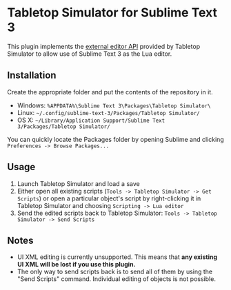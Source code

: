 # Tabletop Simulator for Sublime Text 3
This plugin implements the [external editor API][api] provided by Tabletop
Simulator to allow use of Sublime Text 3 as the Lua editor.

## Installation
Create the appropriate folder and put the contents of the repository in it.

 -  Windows: `%APPDATA%\Sublime Text 3\Packages\Tabletop Simulator\`
 -  Linux: `~/.config/sublime-text-3/Packages/Tabletop Simulator/`
 -  OS X: `~/Library/Application Support/Sublime Text 3/Packages/Tabletop
    Simulator/`

You can quickly locate the Packages folder by opening Sublime and clicking
`Preferences -> Browse Packages...`

## Usage
 1. Launch Tabletop Simulator and load a save
 2. Either open all existing scripts (`Tools -> Tabletop Simulator -> Get
    Scripts`) or open a particular object's script by right-clicking it in
    Tabletop Simulator and choosing `Scripting -> Lua editor`
 3. Send the edited scripts back to Tabletop Simulator: `Tools -> Tabletop
    Simulator -> Send Scripts`

## Notes
 -  UI XML editing is currently unsupported. This means that **any existing UI
    XML will be lost if you use this plugin.**
 -  The only way to send scripts back is to send all of them by using the
    "Send Scripts" command. Individual editing of objects is not possible.

[api]: https://api.tabletopsimulator.com/externaleditorapi/
